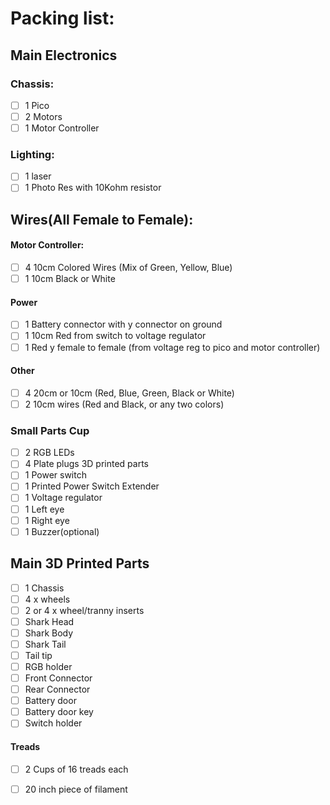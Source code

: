 # Packing list:

## Main Electronics 

### Chassis:  
- [ ] 1 Pico
- [ ] 2 Motors
- [ ] 1 Motor Controller

### Lighting:
- [ ] 1 laser
- [ ] 1 Photo Res with 10Kohm resistor

## Wires(All Female to Female):

#### Motor Controller:
- [ ] 4 10cm Colored Wires (Mix of Green, Yellow, Blue)
- [ ] 1 10cm Black or White

#### Power
- [ ] 1 Battery connector with y connector on ground
- [ ] 1 10cm Red from switch to voltage regulator
- [ ] 1 Red y female to female (from voltage reg to pico and motor controller)

#### Other
- [ ] 4 20cm or 10cm (Red, Blue, Green, Black or White)
- [ ] 2 10cm wires (Red and Black, or any two colors)

### Small Parts Cup
- [ ] 2 RGB LEDs 
- [ ] 4 Plate plugs 3D printed parts
- [ ] 1 Power switch
- [ ] 1 Printed Power Switch Extender
- [ ] 1 Voltage regulator
- [ ] 1 Left eye
- [ ] 1 Right eye
- [ ] 1 Buzzer(optional)

## Main 3D Printed Parts    
- [ ] 1 Chassis
- [ ] 4 x wheels
- [ ] 2 or 4 x wheel/tranny inserts
- [ ] Shark Head
- [ ] Shark Body
- [ ] Shark Tail
- [ ] Tail tip
- [ ] RGB holder
- [ ] Front Connector
- [ ] Rear Connector
- [ ] Battery door
- [ ] Battery door key
- [ ] Switch holder

#### Treads  
- [ ] 2 Cups of 16 treads each
- [ ] 20 inch piece of filament  


